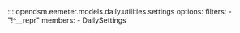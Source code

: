 ::: opendsm.eemeter.models.daily.utilities.settings
    options:
      filters:
      - "!^__repr"
      members:
      - DailySettings